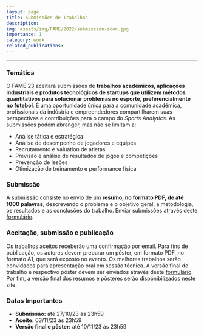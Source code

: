 ```yaml
---
layout: page
title: Submissões de Trabalhos
description: 
img: assets/img/FAME/2022/submission-icon.jpg
importance: 1
category: work
related_publications:
---
```

<hr>

### Temática
O FAME 23 aceitará submissões de <strong>trabalhos acadêmicos, aplicações industriais e 
produtos tecnológicos de startups que utilizem métodos quantitativos para solucionar problemas no esporte, preferencialmente no futebol</strong>. 
É uma oportunidade única para a comunidade acadêmica, profissionais da 
indústria e empreendedores compartilharem suas perspectivas e contribuições para o campo do <em>Sports Analytics</em>. 
As submissões podem abranger, mas não se limitam a:
- Análise tática e estratégica 
- Análise de desempenho de jogadores e equipes
- Recrutamento e valuation de atletas
- Previsão e análise de resultados de jogos e competições
- Prevenção de lesões 
- Otimização de treinamento e performance física

### Submissão
A submissão consiste no envio de um <strong>resumo, no formato PDF, de até 1000 palavras</strong>, descrevendo o 
problema e o objetivo geral, a metodologia, os resultados e as conclusões 
do trabalho. Enviar submissões através deste <a href='https://forms.gle/U973UcNNQHceSt8SA'>formulário</a>.

### Aceitação, submissão e publicação
Os trabalhos aceitos receberão uma confirmação por email. Para fins de publicação, os autores devem preparar um pôster, 
em formato PDF, no formato A1, que será exposto no evento. Os melhores trabalhos serão convidados para apresentação oral em sessão técnica.
A versão final do trabalho e respectivo pôster devem ser enviados através deste <a href='https://forms.gle/cziNbuff1cHZT7ye7'>formulário</a>. 
Por fim, a versão final dos resumos e pôsteres serão disponibilizados neste site.


### Datas Importantes
- **Submissão:** até 27/10/23 às 23h59
- **Aceite:** 03/11/23 às 23h59
- **Versão final e pôster:** até 10/11/23 às 23h59